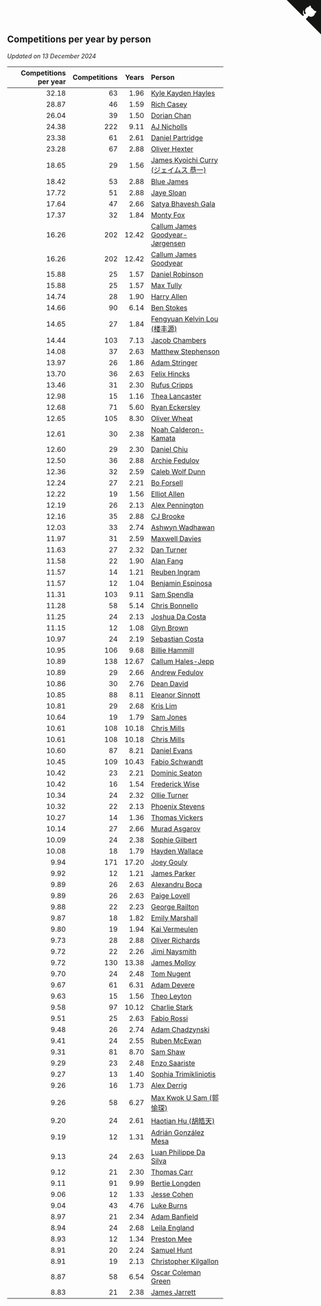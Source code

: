 ## Competitions per year by person

*Updated on 13 December 2024*

| Competitions per year | Competitions | Years | Person |
| ---: | ---: | ---: | :--- |
| 32.18 | 63 | 1.96 | [Kyle Kayden Hayles](https://www.worldcubeassociation.org/persons/2022HAYL02) |
| 28.87 | 46 | 1.59 | [Rich Casey](https://www.worldcubeassociation.org/persons/2023CASE06) |
| 26.04 | 39 | 1.50 | [Dorian Chan](https://www.worldcubeassociation.org/persons/2023DORI01) |
| 24.38 | 222 | 9.11 | [AJ Nicholls](https://www.worldcubeassociation.org/persons/2015NICH04) |
| 23.38 | 61 | 2.61 | [Daniel Partridge](https://www.worldcubeassociation.org/persons/2022PART02) |
| 23.28 | 67 | 2.88 | [Oliver Hexter](https://www.worldcubeassociation.org/persons/2022HEXT01) |
| 18.65 | 29 | 1.56 | [James Kyoichi Curry (ジェイムス 恭一)](https://www.worldcubeassociation.org/persons/2023CURR06) |
| 18.42 | 53 | 2.88 | [Blue James](https://www.worldcubeassociation.org/persons/2022JAME01) |
| 17.72 | 51 | 2.88 | [Jaye Sloan](https://www.worldcubeassociation.org/persons/2022SLOA01) |
| 17.64 | 47 | 2.66 | [Satya Bhavesh Gala](https://www.worldcubeassociation.org/persons/2022GALA03) |
| 17.37 | 32 | 1.84 | [Monty Fox](https://www.worldcubeassociation.org/persons/2023FOXM01) |
| 16.26 | 202 | 12.42 | [Callum James Goodyear-Jørgensen](https://www.worldcubeassociation.org/persons/2012GOOD02) |
| 16.26 | 202 | 12.42 | [Callum James Goodyear](https://www.worldcubeassociation.org/persons/2012GOOD02) |
| 15.88 | 25 | 1.57 | [Daniel Robinson](https://www.worldcubeassociation.org/persons/2023ROBI10) |
| 15.88 | 25 | 1.57 | [Max Tully](https://www.worldcubeassociation.org/persons/2023TULL04) |
| 14.74 | 28 | 1.90 | [Harry Allen](https://www.worldcubeassociation.org/persons/2023ALLE01) |
| 14.66 | 90 | 6.14 | [Ben Stokes](https://www.worldcubeassociation.org/persons/2018STOK01) |
| 14.65 | 27 | 1.84 | [Fengyuan Kelvin Lou (楼丰源)](https://www.worldcubeassociation.org/persons/2023LOUF01) |
| 14.44 | 103 | 7.13 | [Jacob Chambers](https://www.worldcubeassociation.org/persons/2017CHAM09) |
| 14.08 | 37 | 2.63 | [Matthew Stephenson](https://www.worldcubeassociation.org/persons/2022STEP04) |
| 13.97 | 26 | 1.86 | [Adam Stringer](https://www.worldcubeassociation.org/persons/2023STRI02) |
| 13.70 | 36 | 2.63 | [Felix Hincks](https://www.worldcubeassociation.org/persons/2022HINC01) |
| 13.46 | 31 | 2.30 | [Rufus Cripps](https://www.worldcubeassociation.org/persons/2022CRIP01) |
| 12.98 | 15 | 1.16 | [Thea Lancaster](https://www.worldcubeassociation.org/persons/2023LANC06) |
| 12.68 | 71 | 5.60 | [Ryan Eckersley](https://www.worldcubeassociation.org/persons/2019ECKE02) |
| 12.65 | 105 | 8.30 | [Oliver Wheat](https://www.worldcubeassociation.org/persons/2016WHEA01) |
| 12.61 | 30 | 2.38 | [Noah Calderon-Kamata](https://www.worldcubeassociation.org/persons/2022CALD07) |
| 12.60 | 29 | 2.30 | [Daniel Chiu](https://www.worldcubeassociation.org/persons/2022CHIU06) |
| 12.50 | 36 | 2.88 | [Archie Fedulov](https://www.worldcubeassociation.org/persons/2022FEDU01) |
| 12.36 | 32 | 2.59 | [Caleb Wolf Dunn](https://www.worldcubeassociation.org/persons/2022DUNN03) |
| 12.24 | 27 | 2.21 | [Bo Forsell](https://www.worldcubeassociation.org/persons/2022FORS06) |
| 12.22 | 19 | 1.56 | [Elliot Allen](https://www.worldcubeassociation.org/persons/2023ALLE16) |
| 12.19 | 26 | 2.13 | [Alex Pennington](https://www.worldcubeassociation.org/persons/2022PENN04) |
| 12.16 | 35 | 2.88 | [CJ Brooke](https://www.worldcubeassociation.org/persons/2022BROO02) |
| 12.03 | 33 | 2.74 | [Ashwyn Wadhawan](https://www.worldcubeassociation.org/persons/2022WADH02) |
| 11.97 | 31 | 2.59 | [Maxwell Davies](https://www.worldcubeassociation.org/persons/2022DAVI11) |
| 11.63 | 27 | 2.32 | [Dan Turner](https://www.worldcubeassociation.org/persons/2022TURN10) |
| 11.58 | 22 | 1.90 | [Alan Fang](https://www.worldcubeassociation.org/persons/2023FANG02) |
| 11.57 | 14 | 1.21 | [Reuben Ingram](https://www.worldcubeassociation.org/persons/2023INGR05) |
| 11.57 | 12 | 1.04 | [Benjamin Espinosa](https://www.worldcubeassociation.org/persons/2023ESPI36) |
| 11.31 | 103 | 9.11 | [Sam Spendla](https://www.worldcubeassociation.org/persons/2015SPEN01) |
| 11.28 | 58 | 5.14 | [Chris Bonnello](https://www.worldcubeassociation.org/persons/2019BONN05) |
| 11.25 | 24 | 2.13 | [Joshua Da Costa](https://www.worldcubeassociation.org/persons/2022COST18) |
| 11.15 | 12 | 1.08 | [Glyn Brown](https://www.worldcubeassociation.org/persons/2023BROW47) |
| 10.97 | 24 | 2.19 | [Sebastian Costa](https://www.worldcubeassociation.org/persons/2022COST12) |
| 10.95 | 106 | 9.68 | [Billie Hammill](https://www.worldcubeassociation.org/persons/2015HAMM01) |
| 10.89 | 138 | 12.67 | [Callum Hales-Jepp](https://www.worldcubeassociation.org/persons/2012HALE01) |
| 10.89 | 29 | 2.66 | [Andrew Fedulov](https://www.worldcubeassociation.org/persons/2022FEDU02) |
| 10.86 | 30 | 2.76 | [Dean David](https://www.worldcubeassociation.org/persons/2022DAVI06) |
| 10.85 | 88 | 8.11 | [Eleanor Sinnott](https://www.worldcubeassociation.org/persons/2016SINN01) |
| 10.81 | 29 | 2.68 | [Kris Lim](https://www.worldcubeassociation.org/persons/2022LIMK01) |
| 10.64 | 19 | 1.79 | [Sam Jones](https://www.worldcubeassociation.org/persons/2023JONE09) |
| 10.61 | 108 | 10.18 | [Chris Mills](https://www.worldcubeassociation.org/persons/2014MILL04) |
| 10.61 | 108 | 10.18 | [Chris Mills](https://www.worldcubeassociation.org/persons/2014MILL04) |
| 10.60 | 87 | 8.21 | [Daniel Evans](https://www.worldcubeassociation.org/persons/2016EVAN06) |
| 10.45 | 109 | 10.43 | [Fabio Schwandt](https://www.worldcubeassociation.org/persons/2014SCHW02) |
| 10.42 | 23 | 2.21 | [Dominic Seaton](https://www.worldcubeassociation.org/persons/2022SEAT02) |
| 10.42 | 16 | 1.54 | [Frederick Wise](https://www.worldcubeassociation.org/persons/2023WISE03) |
| 10.34 | 24 | 2.32 | [Ollie Turner](https://www.worldcubeassociation.org/persons/2022TURN11) |
| 10.32 | 22 | 2.13 | [Phoenix Stevens](https://www.worldcubeassociation.org/persons/2022STEV09) |
| 10.27 | 14 | 1.36 | [Thomas Vickers](https://www.worldcubeassociation.org/persons/2023VICK03) |
| 10.14 | 27 | 2.66 | [Murad Asgarov](https://www.worldcubeassociation.org/persons/2022ASGA01) |
| 10.09 | 24 | 2.38 | [Sophie Gilbert](https://www.worldcubeassociation.org/persons/2022GILB05) |
| 10.08 | 18 | 1.79 | [Hayden Wallace](https://www.worldcubeassociation.org/persons/2023WALL05) |
| 9.94 | 171 | 17.20 | [Joey Gouly](https://www.worldcubeassociation.org/persons/2007GOUL01) |
| 9.92 | 12 | 1.21 | [James Parker](https://www.worldcubeassociation.org/persons/2023PARK57) |
| 9.89 | 26 | 2.63 | [Alexandru Boca](https://www.worldcubeassociation.org/persons/2022BOCA01) |
| 9.89 | 26 | 2.63 | [Paige Lovell](https://www.worldcubeassociation.org/persons/2022LOVE06) |
| 9.88 | 22 | 2.23 | [George Railton](https://www.worldcubeassociation.org/persons/2022RAIL01) |
| 9.87 | 18 | 1.82 | [Emily Marshall](https://www.worldcubeassociation.org/persons/2023MARS02) |
| 9.80 | 19 | 1.94 | [Kai Vermeulen](https://www.worldcubeassociation.org/persons/2023VERM01) |
| 9.73 | 28 | 2.88 | [Oliver Richards](https://www.worldcubeassociation.org/persons/2022RICH02) |
| 9.72 | 22 | 2.26 | [Jimi Naysmith](https://www.worldcubeassociation.org/persons/2022NAYS02) |
| 9.72 | 130 | 13.38 | [James Molloy](https://www.worldcubeassociation.org/persons/2011MOLL01) |
| 9.70 | 24 | 2.48 | [Tom Nugent](https://www.worldcubeassociation.org/persons/2022NUGE01) |
| 9.67 | 61 | 6.31 | [Adam Devere](https://www.worldcubeassociation.org/persons/2018DEVE02) |
| 9.63 | 15 | 1.56 | [Theo Leyton](https://www.worldcubeassociation.org/persons/2023LEYT01) |
| 9.58 | 97 | 10.12 | [Charlie Stark](https://www.worldcubeassociation.org/persons/2014STAR05) |
| 9.51 | 25 | 2.63 | [Fabio Rossi](https://www.worldcubeassociation.org/persons/2022ROSS02) |
| 9.48 | 26 | 2.74 | [Adam Chadzynski](https://www.worldcubeassociation.org/persons/2022CHAD02) |
| 9.41 | 24 | 2.55 | [Ruben McEwan](https://www.worldcubeassociation.org/persons/2022MCEW01) |
| 9.31 | 81 | 8.70 | [Sam Shaw](https://www.worldcubeassociation.org/persons/2016SHAW02) |
| 9.29 | 23 | 2.48 | [Enzo Saariste](https://www.worldcubeassociation.org/persons/2022SAAR02) |
| 9.27 | 13 | 1.40 | [Sophia Trimikliniotis](https://www.worldcubeassociation.org/persons/2023TRIM03) |
| 9.26 | 16 | 1.73 | [Alex Derrig](https://www.worldcubeassociation.org/persons/2023DERR02) |
| 9.26 | 58 | 6.27 | [Max Kwok U Sam (郭愉琛)](https://www.worldcubeassociation.org/persons/2018SAMK01) |
| 9.20 | 24 | 2.61 | [Haotian Hu (胡皓天)](https://www.worldcubeassociation.org/persons/2022HUHA01) |
| 9.19 | 12 | 1.31 | [Adrián González Mesa](https://www.worldcubeassociation.org/persons/2023MESA03) |
| 9.13 | 24 | 2.63 | [Luan Philippe Da Silva](https://www.worldcubeassociation.org/persons/2022SILV08) |
| 9.12 | 21 | 2.30 | [Thomas Carr](https://www.worldcubeassociation.org/persons/2022CARR18) |
| 9.11 | 91 | 9.99 | [Bertie Longden](https://www.worldcubeassociation.org/persons/2014LONG06) |
| 9.06 | 12 | 1.33 | [Jesse Cohen](https://www.worldcubeassociation.org/persons/2023COHE05) |
| 9.04 | 43 | 4.76 | [Luke Burns](https://www.worldcubeassociation.org/persons/2020BURN06) |
| 8.97 | 21 | 2.34 | [Adam Banfield](https://www.worldcubeassociation.org/persons/2022BANF01) |
| 8.94 | 24 | 2.68 | [Leila England](https://www.worldcubeassociation.org/persons/2022ENGL01) |
| 8.93 | 12 | 1.34 | [Preston Mee](https://www.worldcubeassociation.org/persons/2023MEEP01) |
| 8.91 | 20 | 2.24 | [Samuel Hunt](https://www.worldcubeassociation.org/persons/2022HUNT12) |
| 8.91 | 19 | 2.13 | [Christopher Kilgallon](https://www.worldcubeassociation.org/persons/2022KILG02) |
| 8.87 | 58 | 6.54 | [Oscar Coleman Green](https://www.worldcubeassociation.org/persons/2018GREE09) |
| 8.83 | 21 | 2.38 | [James Jarrett](https://www.worldcubeassociation.org/persons/2022JARR01) |


<a href="https://github.com/simonkellly/wca_statistics_uk" class="github-corner" aria-label="View source on Github"><svg width="80" height="80" viewBox="0 0 250 250" style="fill:#151513; color:#fff; position: absolute; top: 0; border: 0; right: 0;" aria-hidden="true"><path d="M0,0 L115,115 L130,115 L142,142 L250,250 L250,0 Z"></path><path d="M128.3,109.0 C113.8,99.7 119.0,89.6 119.0,89.6 C122.0,82.7 120.5,78.6 120.5,78.6 C119.2,72.0 123.4,76.3 123.4,76.3 C127.3,80.9 125.5,87.3 125.5,87.3 C122.9,97.6 130.6,101.9 134.4,103.2" fill="currentColor" style="transform-origin: 130px 106px;" class="octo-arm"></path><path d="M115.0,115.0 C114.9,115.1 118.7,116.5 119.8,115.4 L133.7,101.6 C136.9,99.2 139.9,98.4 142.2,98.6 C133.8,88.0 127.5,74.4 143.8,58.0 C148.5,53.4 154.0,51.2 159.7,51.0 C160.3,49.4 163.2,43.6 171.4,40.1 C171.4,40.1 176.1,42.5 178.8,56.2 C183.1,58.6 187.2,61.8 190.9,65.4 C194.5,69.0 197.7,73.2 200.1,77.6 C213.8,80.2 216.3,84.9 216.3,84.9 C212.7,93.1 206.9,96.0 205.4,96.6 C205.1,102.4 203.0,107.8 198.3,112.5 C181.9,128.9 168.3,122.5 157.7,114.1 C157.9,116.9 156.7,120.9 152.7,124.9 L141.0,136.5 C139.8,137.7 141.6,141.9 141.8,141.8 Z" fill="currentColor" class="octo-body"></path></svg></a><style>.github-corner:hover .octo-arm{animation:octocat-wave 560ms ease-in-out}@keyframes octocat-wave{0%,100%{transform:rotate(0)}20%,60%{transform:rotate(-25deg)}40%,80%{transform:rotate(10deg)}}@media (max-width:500px){.github-corner:hover .octo-arm{animation:none}.github-corner .octo-arm{animation:octocat-wave 560ms ease-in-out}}</style>
